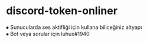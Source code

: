 # discord-token-onliner
⦁ Sunucularda ses aktifliği için kullana biliceğiniz altyapı<br>
⦁ Bot veya sorular için luhux#1940
